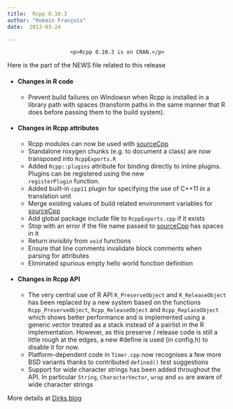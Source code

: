 ```yaml
---
title:  Rcpp 0.10.3
author: "Romain François"
date:  2013-03-24

---
```


						<p>Rcpp 0.10.3 is on CRAN.</p>
<p>Here is the part of the NEWS file related to this release</p>
<ul>
<li>
<h4>Changes in R code</h4>
<ul>
<li>
        Prevent build failures on Windowsn when Rcpp is installed in a library path with spaces (transform paths in the same manner that R does before passing them to the build system).</li>
</ul>
</li>
<li>
<h4>Changes in Rcpp attributes</h4>
<ul>
<li>Rcpp modules can now be used with <a href="http://help.r-enthusiasts.com/library/Rcpp/html/sourceCpp.html">sourceCpp</a>
        </li>
<li>Standalone roxygen chunks (e.g. to document a class) are now transposed into <code>RcppExports.R</code>
        </li>
<li>Added <code>Rcpp::plugins</code> attribute for binding directly to inline plugins. Plugins can be registered using the new<br><code>registerPlugin</code> function.
        </li>
<li>Added built-in <code>cpp11</code> plugin for specifying the use of C++11 in a translation unit
        </li>
<li>Merge existing values of build related environment variables for <a href="http://help.r-enthusiasts.com/library/Rcpp/html/sourceCpp.html">sourceCpp</a>
        </li>
<li>Add global package include file to <code>RcppExports.cpp</code> if it exists</li>
<li>Stop with an error if the file name passed to <a href="http://help.r-enthusiasts.com/library/Rcpp/html/sourceCpp.html">sourceCpp</a> has spaces in it</li>
<li>Return invisibly from <code>void</code> functions</li>
<li>Ensure that line comments invalidate block comments when<br>
        parsing for attributes</li>
<li>Eliminated spurious empty hello world function definition</li>
</ul>
</li>
<li>
<h4>Changes in Rcpp API</h4>
<ul>
<li>The very central use of R API <code>R_PreserveObject</code> and <code>R_ReleaseObject</code> has been replaced by a new system based on the functions <code>Rcpp_PreserveObject</code>, <code>Rcpp_ReleaseObject</code> and <code>Rcpp_ReplaceObject</code> which shows better performance and is implemented using a generic vector treated as a stack instead of a pairlist in the R implementation. However, as this preserve / release code is still a little rough at the edges, a new #define is used (in config.h) to disable it for now.
      </li>
<li>Platform-dependent code in <code>Timer.cpp</code> now recognises a few more BSD variants thanks to contributed <code>defined()</code> test suggestions</li>
<li>Support for wide character strings has been added throughout the  API. In particular <code>String</code>,  <code>CharacterVector</code>, <code>wrap</code> and <code>as</code> are aware of wide character strings
      </li>
</ul>
</li>
</ul>
<p>More details at <a href="http://dirk.eddelbuettel.com/blog/2013/03/23/#rcpp_0.10.3">Dirks blog</a></p>


